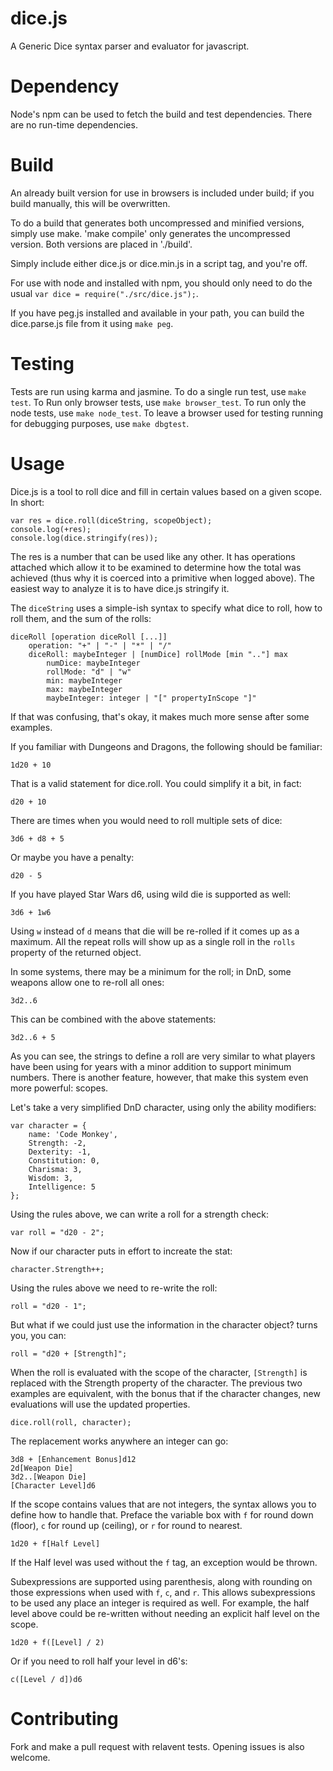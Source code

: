 dice.js
=====

A Generic Dice syntax parser and evaluator for javascript.

Dependency
==========

Node's npm can be used to fetch the build and test dependencies. There are
no run-time dependencies.

Build
=====

An already built version for use in browsers is included under build; if
you build manually, this will be overwritten.

To do a build that generates both uncompressed and minified versions,
simply use make. 'make compile' only generates the uncompressed version.
Both versions are placed in './build'.

Simply include either dice.js or dice.min.js in a script tag, and you're
off.

For use with node and installed with npm, you should only need to do the usual
`var dice = require("./src/dice.js");`.

If you have peg.js installed and available in your path, you can build
the dice.parse.js file from it using `make peg`.

Testing
=======

Tests are run using karma and jasmine. To do a single run test, use
`make test`. To Run only browser tests, use `make browser_test`. To
run only the node tests, use `make node_test`. To leave a browser used
for testing running for debugging purposes, use `make dbgtest`.

Usage
=====

Dice.js is a tool to roll dice and fill in certain values based on a given
scope. In short:

    var res = dice.roll(diceString, scopeObject);
    console.log(+res);
    console.log(dice.stringify(res));

The res is a number that can be used like any other. It has operations
attached which allow it to be examined to determine how the total was
achieved (thus why it is coerced into a primitive when logged above).
The easiest way to analyze it is to have dice.js stringify it.

The `diceString` uses a simple-ish syntax to specify what dice to roll, how
to roll them, and the sum of the rolls:

    diceRoll [operation diceRoll [...]]
        operation: "+" | "-" | "*" | "/"
        diceRoll: maybeInteger | [numDice] rollMode [min ".."] max
            numDice: maybeInteger
            rollMode: "d" | "w"
            min: maybeInteger
            max: maybeInteger
            maybeInteger: integer | "[" propertyInScope "]"

If that was confusing, that's okay, it makes much more sense after some
examples.

If you familiar with Dungeons and Dragons, the following should be
familiar:

    1d20 + 10

That is a valid statement for dice.roll. You could simplify it a bit, in
fact:

    d20 + 10

There are times when you would need to roll multiple sets of dice:

    3d6 + d8 + 5

Or maybe you have a penalty:

    d20 - 5

If you have played Star Wars d6, using wild die is supported as well:

    3d6 + 1w6

Using `w` instead of `d` means that die will be re-rolled if it comes up
as a maximum. All the repeat rolls will show up as a single roll in the
`rolls` property of the returned object.

In some systems, there may be a minimum for the roll; in DnD, some weapons
allow one to re-roll all ones:

    3d2..6

This can be combined with the above statements:

    3d2..6 + 5

As you can see, the strings to define a roll are very similar to what
players have been using for years with a minor addition to support minimum
numbers. There is another feature, however, that make this system even more
powerful: scopes.

Let's take a very simplified DnD character, using only the ability
modifiers:

    var character = {
        name: 'Code Monkey',
        Strength: -2,
        Dexterity: -1,
        Constitution: 0,
        Charisma: 3,
        Wisdom: 3,
        Intelligence: 5
    };

Using the rules above, we can write a roll for a strength check:

    var roll = "d20 - 2";

Now if our character puts in effort to increate the stat:

    character.Strength++;

Using the rules above we need to re-write the roll:

    roll = "d20 - 1";

But what if we could just use the information in the character object?
turns you, you can:

    roll = "d20 + [Strength]";

When the roll is evaluated with the scope of the character, `[Strength]` is
replaced with the Strength property of the character. The previous two
examples are equivalent, with the bonus that if the character changes, new
evaluations will use the updated properties.

    dice.roll(roll, character);

The replacement works anywhere an integer can go:

    3d8 + [Enhancement Bonus]d12
    2d[Weapon Die]
    3d2..[Weapon Die]
    [Character Level]d6

If the scope contains values that are not integers, the syntax allows you
to define how to handle that. Preface the variable box with `f` for round
down (floor), `c` for round up (ceiling), or `r` for round to nearest.

    1d20 + f[Half Level]

If the Half level was used without the `f` tag, an exception would be
thrown.

Subexpressions are supported using parenthesis, along with rounding on
those expressions when used with `f`, `c`, and `r`. This allows
subexpressions to be used any place an integer is required as well. For
example, the half level above could be re-written without needing an
explicit half level on the scope.

    1d20 + f([Level] / 2)

Or if you need to roll half your level in d6's:

    c([Level / d])d6

Contributing
============

Fork and make a pull request with relavent tests. Opening issues is also
welcome.

